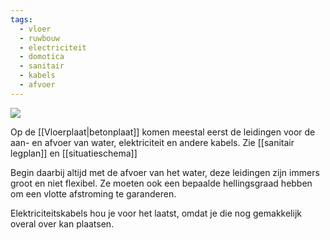 ```yaml
---
tags:
  - vloer
  - ruwbouw
  - electriciteit
  - domotica
  - sanitair
  - kabels
  - afvoer
---
```

![](../attachment/f03812574963eed25f057a1edbd5f614.jpg)

Op de [[Vloerplaat|betonplaat]] komen meestal eerst de leidingen voor de aan- en afvoer van water, elektriciteit en andere kabels. Zie [[sanitair legplan]] en [[situatieschema]]

Begin daarbij altijd met de afvoer van het water, deze leidingen zijn immers groot en niet flexibel. Ze moeten ook een bepaalde hellingsgraad hebben om een vlotte afstroming te garanderen. 

Elektriciteitskabels hou je voor het laatst, omdat je die nog gemakkelijk overal over kan plaatsen.